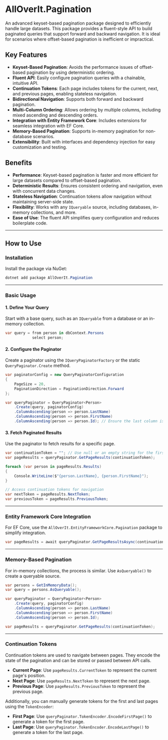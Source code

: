 # AllOverIt.Pagination

An advanced keyset-based pagination package designed to efficiently handle large datasets. This package provides a fluent-style API to build paginated queries that support forward and backward navigation. It is ideal for scenarios where offset-based pagination is inefficient or impractical.

## Key Features

- **Keyset-Based Pagination**: Avoids the performance issues of offset-based pagination by using deterministic ordering.
- **Fluent API**: Easily configure pagination queries with a chainable, intuitive API.
- **Continuation Tokens**: Each page includes tokens for the current, next, and previous pages, enabling stateless navigation.
- **Bidirectional Navigation**: Supports both forward and backward pagination.
- **Multi-Column Ordering**: Allows ordering by multiple columns, including mixed ascending and descending orders.
- **Integration with Entity Framework Core**: Includes extensions for seamless integration with EF Core.
- **Memory-Based Pagination**: Supports in-memory pagination for non-database scenarios.
- **Extensibility**: Built with interfaces and dependency injection for easy customization and testing.

## Benefits

- **Performance**: Keyset-based pagination is faster and more efficient for large datasets compared to offset-based pagination.
- **Deterministic Results**: Ensures consistent ordering and navigation, even with concurrent data changes.
- **Stateless Navigation**: Continuation tokens allow navigation without maintaining server-side state.
- **Flexibility**: Works with any `IQueryable` source, including databases, in-memory collections, and more.
- **Ease of Use**: The fluent API simplifies query configuration and reduces boilerplate code.

---

## How to Use

### Installation

Install the package via NuGet:

``` csharp
dotnet add package AllOverIt.Pagination
```


---

### Basic Usage

#### 1. **Define Your Query**
Start with a base query, such as an `IQueryable` from a database or an in-memory collection.

``` csharp
var query = from person in dbContext.Persons
            select person;
```


#### 2. **Configure the Paginator**
Create a paginator using the `IQueryPaginatorFactory` or the static `QueryPaginator.Create` method.

``` csharp
var paginatorConfig = new QueryPaginatorConfiguration
{
    PageSize = 20,
    PaginationDirection = PaginationDirection.Forward
};

var queryPaginator = QueryPaginator<Person>
    .Create(query, paginatorConfig)
    .ColumnAscending(person => person.LastName)
    .ColumnAscending(person => person.FirstName)
    .ColumnAscending(person => person.Id); // Ensure the last column is unique
```


#### 3. **Fetch Paginated Results**
Use the paginator to fetch results for a specific page.

``` csharp
var continuationToken = ""; // Use null or an empty string for the first page
var pageResults = queryPaginator.GetPageResults(continuationToken);

foreach (var person in pageResults.Results)
{
    Console.WriteLine($"{person.LastName}, {person.FirstName}");
}

// Access continuation tokens for navigation
var nextToken = pageResults.NextToken;
var previousToken = pageResults.PreviousToken;
```

---

### Entity Framework Core Integration

For EF Core, use the `AllOverIt.EntityFrameworkCore.Pagination` package to simplify integration.

``` csharp
var pageResults = await queryPaginator.GetPageResultsAsync(continuationToken);
```

---

### Memory-Based Pagination

For in-memory collections, the process is similar. Use `AsQueryable()` to create a queryable source.

``` csharp
var persons = GetInMemoryData();
var query = persons.AsQueryable();

var queryPaginator = QueryPaginator<Person>
    .Create(query, paginatorConfig)
    .ColumnAscending(person => person.LastName)
    .ColumnAscending(person => person.FirstName)
    .ColumnAscending(person => person.Id);

var pageResults = queryPaginator.GetPageResults(continuationToken);
```

---

### Continuation Tokens

Continuation tokens are used to navigate between pages. They encode the state of the pagination and can be stored or passed between API calls.

- **Current Page**: Use `pageResults.CurrentToken` to represent the current page's position.
- **Next Page**: Use `pageResults.NextToken` to represent the next page.
- **Previous Page**: Use `pageResults.PreviousToken` to represent the previous page.

Additionally, you can manually generate tokens for the first and last pages using the `TokenEncoder`:

- **First Page**: Use `queryPaginator.TokenEncoder.EncodeFirstPage()` to generate a token for the first page.
- **Last Page**: Use `queryPaginator.TokenEncoder.EncodeLastPage()` to generate a token for the last page.
